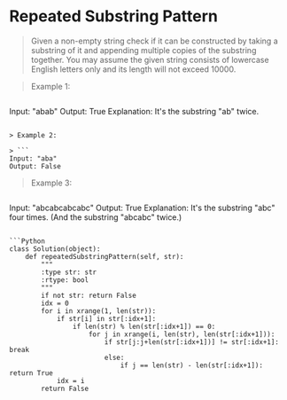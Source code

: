 # Repeated Substring Pattern

> Given a non-empty string check if it can be constructed by taking a substring of it and appending multiple copies of the substring together. You may assume the given string consists of lowercase English letters only and its length will not exceed 10000.

> Example 1:

> ```
Input: "abab"
Output: True
Explanation: It's the substring "ab" twice.
```

> Example 2:

> ```
Input: "aba"
Output: False
```

> Example 3:

> ```
Input: "abcabcabcabc"
Output: True
Explanation: It's the substring "abc" four times. (And the substring "abcabc" twice.)
```

```Python
class Solution(object):
    def repeatedSubstringPattern(self, str):
        """
        :type str: str
        :rtype: bool
        """
        if not str: return False
        idx = 0
        for i in xrange(1, len(str)):
            if str[i] in str[:idx+1]:
                if len(str) % len(str[:idx+1]) == 0:
                    for j in xrange(i, len(str), len(str[:idx+1])):
                        if str[j:j+len(str[:idx+1])] != str[:idx+1]: break
                        else:
                            if j == len(str) - len(str[:idx+1]): return True
            idx = i
        return False
```
